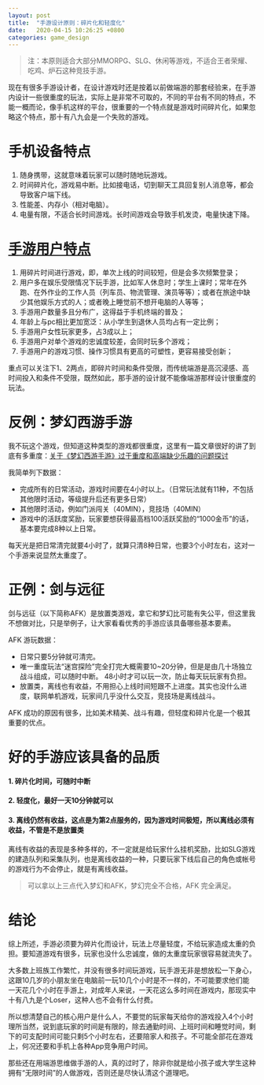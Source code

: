 ```yaml
---
layout: post
title:  "手游设计原则：碎片化和轻度化"
date:   2020-04-15 10:26:25 +0800
categories: game_design
---
```


> 注：本原则适合大部分MMORPG、SLG、休闲等游戏，不适合王者荣耀、吃鸡、炉石这种竞技手游。

现在有很多手游设计者，在设计游戏时还是按着以前做端游的那套经验来，在手游内设计一些很重度的玩法，实际上是非常不可取的，不同的平台有不同的特点，不能一概而论，像手机这样的平台，很重要的一个特点就是游戏时间碎片化，如果忽略这个特点，那十有八九会是一个失败的游戏。

# 手机设备特点
1. 随身携带，这就意味着玩家可以随时随地玩游戏。
2. 时间碎片化，游戏易中断。比如接电话，切到聊天工具回复别人消息等，都会导致客户端下线。
3. 性能差、内存小（相对电脑）。
4. 电量有限，不适合长时间游戏。长时间游戏会导致手机发烫，电量快速下降。

# [手游用户特点](中国手游用户的习惯和特点有那些？)
1. 用碎片时间进行游戏，即，单次上线的时间较短，但是会多次频繁登录；
2. 用户多在娱乐受限情况下玩手游，比如军人休息时；学生上课时；常年在外跑、在外作业的工作人员（列车员、物流管理、演员等等）；或者在旅途中缺少其他娱乐方式的人；或者晚上睡觉前不想开电脑的人等等；
3. 手游用户数量多且分布广，这得益于手机终端的普及；
4. 年龄上与pc相比更加宽泛：从小学生到退休人员均占有一定比例；
5. 手游用户女性玩家更多，占3成以上；
6. 手游用户对单个游戏的忠诚度较差，会同时玩多个游戏；
7. 手游用户的游戏习惯、操作习惯具有更高的可塑性，更容易接受创新；

重点可以关注下1、2两点，即碎片时间和条件受限，而传统端游是高沉浸感、高时间投入和条件不受限，既然如此，那手游的设计就不能像端游那样设计很重度的玩法。

# 反例：梦幻西游手游
我不玩这个游戏，但知道这种类型的游戏都很重度，这里有一篇文章很好的讲了到底有多重度：[关于《梦幻西游手游》过于重度和高端缺少乐趣的问题探讨](http://gamethk.com/news/detail/5754/6.html)

我简单列下数据：
* 完成所有的日常活动，游戏时间要在4小时以上。（日常玩法就有11种，不包括其他限时活动，等级提升后还有更多日常）
* 其他限时活动，例如门派闯关（40MIN），竞技场（40MIN）
* 游戏中的活跃度奖励，玩家要想获得最高档100活跃奖励的“1000金币”的话，基本要完成8种以上日常。

每天光是把日常清完就要4小时了，就算只清8种日常，也要3个小时左右，这对一个手游来说显然太重度了。

# 正例：剑与远征
剑与远征（以下简称AFK）是放置类游戏，拿它和梦幻比可能有失公平，但这里我不想做对比，只是举例子，让大家看看优秀的手游应该具备哪些基本要素。

AFK 游玩数据：
* 日常只要5分钟就可清完。
* 唯一重度玩法“迷宫探险”完全打完大概需要10~20分钟，但是是由几十场独立战斗组成，可以随时中断。 48小时才可以玩一次，防止每天玩玩家有负担。
* 放置类，离线也有收益，不用担心上线时间短跟不上进度。其实也没什么进度，联网单机游戏，玩家间几乎没什么交互，竞技场是离线战斗。

AFK 成功的原因有很多，比如美术精美、战斗有趣，但轻度和碎片化是一个极其重要的优点。

# 好的手游应该具备的品质
#### 1. 碎片化时间，可随时中断
#### 2. 轻度化，最好一天10分钟就可以
#### 3. 离线仍然有收益，这点是为第2点服务的，因为游戏时间极短，所以离线必须有收益，不管是不是放置类
离线有收益的表现是多种多样的，不一定就是给玩家什么挂机奖励，比如SLG游戏的建造队列和采集队列，也是离线收益的一种，只要玩家下线后自己的角色或帐号的游戏行为不会停止，就是有离线收益。

> 可以拿以上三点代入梦幻和AFK，梦幻完全不合格，AFK 完全满足。

# 结论
综上所述，手游必须要为碎片化而设计，玩法上尽量轻度，不给玩家造成太重的负担。要知道游戏有很多，玩家也没什么忠诚度，做的太重度玩家很容易就流失了。

大多数上班族工作繁忙，并没有很多时间玩游戏，玩手游无非是想放松一下身心，这跟10几岁的小朋友坐在电脑前一玩10几个小时是不一样的，不可能要求他们能一天花几个小时在手游上，对成年人来说，一天花这么多时间在游戏内，那现实中十有八九是个Loser，这种人也不会有什么付费。

所以想清楚自己的核心用户是什么人，不要觉的玩家每天给你的游戏投入4个小时理所当然，说到底玩家的时间是有限的，除去通勤时间、上班时间和睡觉时间，剩下的可支配时间可能只剩5个小时左右，还要陪家人和孩子。不可能全部花在游戏上，何况还要和手机上各种App竞争用户时间。

那些还在用端游思维做手游的人，真的过时了，除非你就是给小孩子或大学生这种拥有“无限时间”的人做游戏，否则还是尽快认清这个道理吧。
